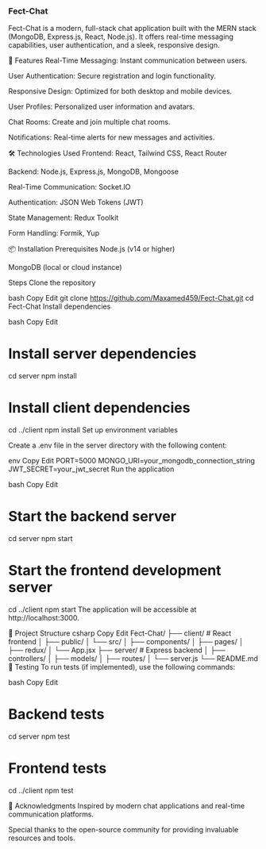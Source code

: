 ### Fect-Chat

Fect-Chat is a modern, full-stack chat application built with the MERN stack (MongoDB, Express.js, React, Node.js). It offers real-time messaging capabilities, user authentication, and a sleek, responsive design.

🚀 Features
Real-Time Messaging: Instant communication between users.

User Authentication: Secure registration and login functionality.

Responsive Design: Optimized for both desktop and mobile devices.

User Profiles: Personalized user information and avatars.

Chat Rooms: Create and join multiple chat rooms.

Notifications: Real-time alerts for new messages and activities.

🛠️ Technologies Used
Frontend: React, Tailwind CSS, React Router

Backend: Node.js, Express.js, MongoDB, Mongoose

Real-Time Communication: Socket.IO

Authentication: JSON Web Tokens (JWT)

State Management: Redux Toolkit

Form Handling: Formik, Yup

📦 Installation
Prerequisites
Node.js (v14 or higher)

MongoDB (local or cloud instance)

Steps
Clone the repository

bash
Copy
Edit
git clone https://github.com/Maxamed459/Fect-Chat.git
cd Fect-Chat
Install dependencies

bash
Copy
Edit

# Install server dependencies

cd server
npm install

# Install client dependencies

cd ../client
npm install
Set up environment variables

Create a .env file in the server directory with the following content:

env
Copy
Edit
PORT=5000
MONGO_URI=your_mongodb_connection_string
JWT_SECRET=your_jwt_secret
Run the application

bash
Copy
Edit

# Start the backend server

cd server
npm start

# Start the frontend development server

cd ../client
npm start
The application will be accessible at http://localhost:3000.

📁 Project Structure
csharp
Copy
Edit
Fect-Chat/
├── client/ # React frontend
│ ├── public/
│ └── src/
│ ├── components/
│ ├── pages/
│ ├── redux/
│ └── App.jsx
├── server/ # Express backend
│ ├── controllers/
│ ├── models/
│ ├── routes/
│ └── server.js
└── README.md
🧪 Testing
To run tests (if implemented), use the following commands:

bash
Copy
Edit

# Backend tests

cd server
npm test

# Frontend tests

cd ../client
npm test

🙌 Acknowledgments
Inspired by modern chat applications and real-time communication platforms.

Special thanks to the open-source community for providing invaluable resources and tools.
